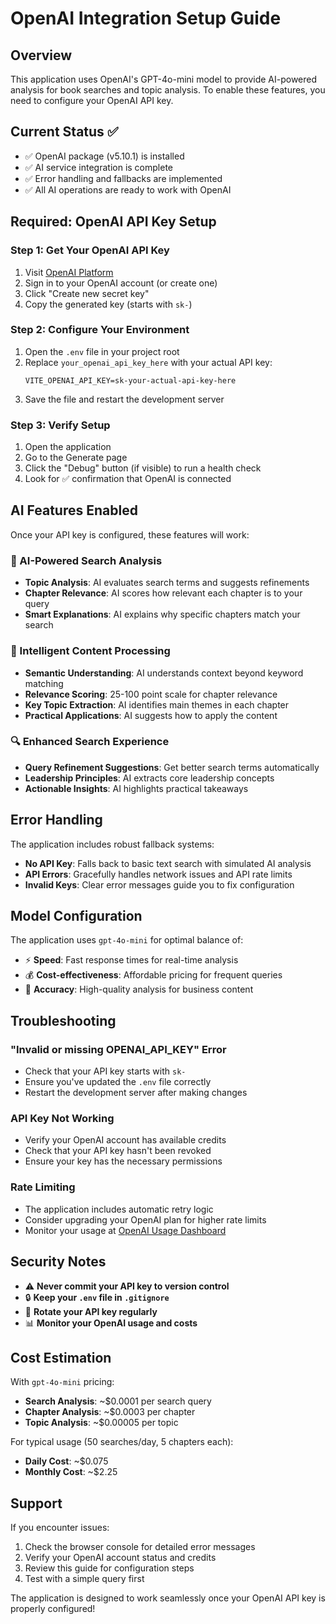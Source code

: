 # OpenAI Integration Setup Guide

## Overview

This application uses OpenAI's GPT-4o-mini model to provide AI-powered analysis for book searches and topic analysis. To enable these features, you need to configure your OpenAI API key.

## Current Status ✅

- ✅ OpenAI package (v5.10.1) is installed
- ✅ AI service integration is complete
- ✅ Error handling and fallbacks are implemented
- ✅ All AI operations are ready to work with OpenAI

## Required: OpenAI API Key Setup

### Step 1: Get Your OpenAI API Key

1. Visit [OpenAI Platform](https://platform.openai.com/api-keys)
2. Sign in to your OpenAI account (or create one)
3. Click "Create new secret key"
4. Copy the generated key (starts with `sk-`)

### Step 2: Configure Your Environment

1. Open the `.env` file in your project root
2. Replace `your_openai_api_key_here` with your actual API key:
   ```
   VITE_OPENAI_API_KEY=sk-your-actual-api-key-here
   ```
3. Save the file and restart the development server

### Step 3: Verify Setup

1. Open the application
2. Go to the Generate page
3. Click the "Debug" button (if visible) to run a health check
4. Look for ✅ confirmation that OpenAI is connected

## AI Features Enabled

Once your API key is configured, these features will work:

### 🧠 AI-Powered Search Analysis

- **Topic Analysis**: AI evaluates search terms and suggests refinements
- **Chapter Relevance**: AI scores how relevant each chapter is to your query
- **Smart Explanations**: AI explains why specific chapters match your search

### 🎯 Intelligent Content Processing

- **Semantic Understanding**: AI understands context beyond keyword matching
- **Relevance Scoring**: 25-100 point scale for chapter relevance
- **Key Topic Extraction**: AI identifies main themes in each chapter
- **Practical Applications**: AI suggests how to apply the content

### 🔍 Enhanced Search Experience

- **Query Refinement Suggestions**: Get better search terms automatically
- **Leadership Principles**: AI extracts core leadership concepts
- **Actionable Insights**: AI highlights practical takeaways

## Error Handling

The application includes robust fallback systems:

- **No API Key**: Falls back to basic text search with simulated AI analysis
- **API Errors**: Gracefully handles network issues and API rate limits
- **Invalid Keys**: Clear error messages guide you to fix configuration

## Model Configuration

The application uses `gpt-4o-mini` for optimal balance of:

- ⚡ **Speed**: Fast response times for real-time analysis
- 💰 **Cost-effectiveness**: Affordable pricing for frequent queries
- 🎯 **Accuracy**: High-quality analysis for business content

## Troubleshooting

### "Invalid or missing OPENAI_API_KEY" Error

- Check that your API key starts with `sk-`
- Ensure you've updated the `.env` file correctly
- Restart the development server after making changes

### API Key Not Working

- Verify your OpenAI account has available credits
- Check that your API key hasn't been revoked
- Ensure your key has the necessary permissions

### Rate Limiting

- The application includes automatic retry logic
- Consider upgrading your OpenAI plan for higher rate limits
- Monitor your usage at [OpenAI Usage Dashboard](https://platform.openai.com/usage)

## Security Notes

- ⚠️ **Never commit your API key to version control**
- 🔒 **Keep your `.env` file in `.gitignore`**
- 🔄 **Rotate your API key regularly**
- 📊 **Monitor your OpenAI usage and costs**

## Cost Estimation

With `gpt-4o-mini` pricing:

- **Search Analysis**: ~$0.0001 per search query
- **Chapter Analysis**: ~$0.0003 per chapter
- **Topic Analysis**: ~$0.00005 per topic

For typical usage (50 searches/day, 5 chapters each):

- **Daily Cost**: ~$0.075
- **Monthly Cost**: ~$2.25

## Support

If you encounter issues:

1. Check the browser console for detailed error messages
2. Verify your OpenAI account status and credits
3. Review this guide for configuration steps
4. Test with a simple query first

The application is designed to work seamlessly once your OpenAI API key is properly configured!
